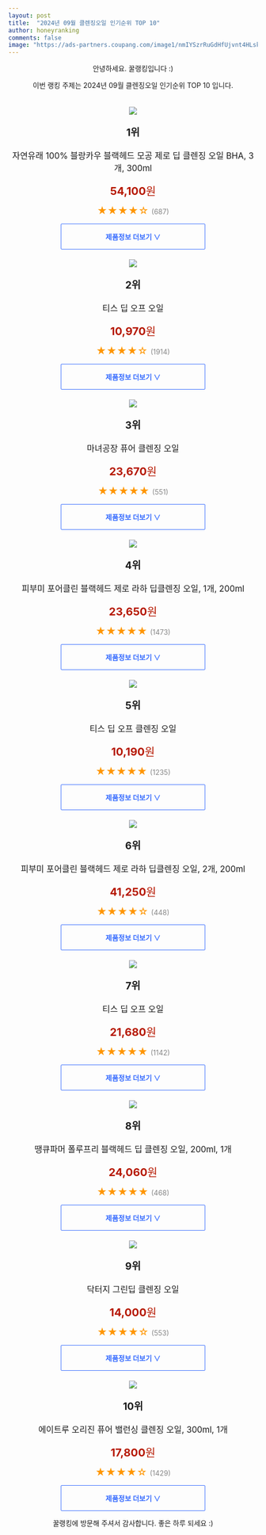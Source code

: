 ```yaml
---
layout: post
title:  "2024년 09월 클렌징오일 인기순위 TOP 10"
author: honeyranking
comments: false
image: "https://ads-partners.coupang.com/image1/nmIYSzrRuGdHfUjvnt4HLskuMDwPqDKA2_3Um_bCxCax30m9C7MBq97Coz09ErdQE4hUK7w5tP7Ha7U8fKeM0XfnyM-IvI9SuIOaCakO3zupAGD0Y_c8QVSYNPg1WlbQOLzIuNcnsfle835RlnbpQ_kSUoqgEt-xWAYN0h8gFVRBKQuOimK5QDNhZKAWFCY1w4yue9w8JRx_ny5ea4OJP8FgApFsJXbmvJjTNt8u15epJKf0FeXw4jyQ1OkWvV-23E0mw7TiUGHfF8UTCZ2Wrr0BTqfjWETSVklj4CO3WrkbahZlok7h7pmLYVwJMWg="
---
```

<p style="text-align: center;">안녕하세요. 꿀랭킹입니다 :)</p>
<p style="text-align: center;">이번 랭킹 주제는 2024년 09월 클렌징오일 인기순위 TOP 10 입니다.</p><center><img src="https://ads-partners.coupang.com/image1/nmIYSzrRuGdHfUjvnt4HLskuMDwPqDKA2_3Um_bCxCax30m9C7MBq97Coz09ErdQE4hUK7w5tP7Ha7U8fKeM0XfnyM-IvI9SuIOaCakO3zupAGD0Y_c8QVSYNPg1WlbQOLzIuNcnsfle835RlnbpQ_kSUoqgEt-xWAYN0h8gFVRBKQuOimK5QDNhZKAWFCY1w4yue9w8JRx_ny5ea4OJP8FgApFsJXbmvJjTNt8u15epJKf0FeXw4jyQ1OkWvV-23E0mw7TiUGHfF8UTCZ2Wrr0BTqfjWETSVklj4CO3WrkbahZlok7h7pmLYVwJMWg=" style="margin-top:20px" /></center><p style="text-align: center; font-size: 20px"><b>1위</b></p><p style="text-align: center; font-size: 17px">자연유래 100% 블랑카우 블랙헤드 모공 제로 딥 클렌징 오일 BHA, 3개, 300ml</p><p style="text-align: center;"><span style="color: #b61800; font-size: 22px;"><b>54,100</b>원</span></p><p style="text-align: center;"><span style="color: #ff9600; font-size: 20px;">★★★★☆ </span><span style="color: #878787;">(687)</span></p><center><a href="https://link.coupang.com/re/AFFSDP?lptag=AF3899140&subid=honeyrank&pageKey=7823907615&itemId=21259067689&vendorItemId=88319448535&traceid=V0-153-5228c0244c2f8961&clickBeacon=a1012730-6a50-11ef-b895-af3a4587e3b6%7E3&requestid=20240904090000218240644145&token=31850C%7CMIXED"><div style="font-size: 14px; display: inline-block; padding: 15px 90px; color: #346aff; border-radius: 2px; border: 1px solid #346aff; cursor: pointer;"><b>제품정보 더보기 &or;</b></div></a></center><center><img src="https://ads-partners.coupang.com/image1/VJ1fsmKEy6GLCDdZVDYd2u2AE7BzeQ9zi-bOIPOjwmFiJE_7GWRt_OLELshm8BPmrcbdr5pnC1f5imO0HmuSJNlinzbyx2QAMgZJe3vubgnIVVKR19UODrMJcnkNwHZL4L3sK53sd5uTpqCNmh10J3-hABnKCtmLynHWfsklPeTEJnsIA8201YZK5YMK_pRV47xO_UeleYBsWSLqUPLXdXYhcR7_1aUerGQVYuXvVmUg9O72K3pmNh6PD6IamkjbAO671Q4lSrUt5QsMhwYcBFZh4mlzlT45zOsf" style="margin-top:20px" /></center><p style="text-align: center; font-size: 20px"><b>2위</b></p><p style="text-align: center; font-size: 17px">티스 딥 오프 오일</p><p style="text-align: center;"><span style="color: #b61800; font-size: 22px;"><b>10,970</b>원</span></p><p style="text-align: center;"><span style="color: #ff9600; font-size: 20px;">★★★★☆ </span><span style="color: #878787;">(1914)</span></p><center><a href="https://link.coupang.com/re/AFFSDP?lptag=AF3899140&subid=honeyrank&pageKey=8209850103&itemId=17815698505&vendorItemId=84979645898&traceid=V0-153-f545739f75c9e969&requestid=20240904090000218240644145&token=31850C%7CMIXED"><div style="font-size: 14px; display: inline-block; padding: 15px 90px; color: #346aff; border-radius: 2px; border: 1px solid #346aff; cursor: pointer;"><b>제품정보 더보기 &or;</b></div></a></center><center><img src="https://ads-partners.coupang.com/image1/lQ0CuvFid9n9eLb-leiua5jyrmxmIcIJDTucF8IWk4DZGDHtYNlDQcNn_8Plojlh0_zRQpyxuGxaIykOOcqnGqqk-S8TVnAqegG03jg0YVxAU0xXWdjfnjz6ZbYk5ysOxvAvXtf2PIXT3kE7E_zo6z3t2JgA0E1nHIDji2SrPLBj-qy_v_pLIsZStS5DK3q9kKnaLL5Wz70lEQUGtvcyW0I9KpKA-mz4xSlvf4e56UrEpf46WylJHXj7HSy20rSQcOaibs5PQEsHi6lRoj6k3fAwCvl2dl3sje42" style="margin-top:20px" /></center><p style="text-align: center; font-size: 20px"><b>3위</b></p><p style="text-align: center; font-size: 17px">마녀공장 퓨어 클렌징 오일</p><p style="text-align: center;"><span style="color: #b61800; font-size: 22px;"><b>23,670</b>원</span></p><p style="text-align: center;"><span style="color: #ff9600; font-size: 20px;">★★★★★ </span><span style="color: #878787;">(551)</span></p><center><a href="https://link.coupang.com/re/AFFSDP?lptag=AF3899140&subid=honeyrank&pageKey=6165729062&itemId=20379952802&vendorItemId=84015295940&traceid=V0-153-5f2960b395ed9b62&requestid=20240904090000218240644145&token=31850C%7CMIXED"><div style="font-size: 14px; display: inline-block; padding: 15px 90px; color: #346aff; border-radius: 2px; border: 1px solid #346aff; cursor: pointer;"><b>제품정보 더보기 &or;</b></div></a></center><center><img src="https://ads-partners.coupang.com/image1/-dush5ZQ-8gk87TZ-RplsbGMnCPyrlgkui3v4H4q1AU7F_AkJMfAPnP2hydHwgnGGifXCFd4zG2KFDGEsuZxIKL8rxR8K52G3yVZSTHenQsLYnQqqiNoJuE3H4Pu50rXJTtOzki9wVS2WwVoXh3QnWOGUcCT3uGKgdw6Ep0oPqEod6NlDnXAnYQdrNKPFDLLhif2-2LDChboyBx-fmzxbMPPadnmuigzbIzfVBEIHkY6_IUU87CFp2B6ImQKO6AZKXZZIUcJ2Mn3R8VM2Q22NIGCt2tqBN9d_ODfMTwy6voEIG85Hl7OCu_kPkXl1ZM=" style="margin-top:20px" /></center><p style="text-align: center; font-size: 20px"><b>4위</b></p><p style="text-align: center; font-size: 17px">피부미 포어클린 블랙헤드 제로 라하 딥클렌징 오일, 1개, 200ml</p><p style="text-align: center;"><span style="color: #b61800; font-size: 22px;"><b>23,650</b>원</span></p><p style="text-align: center;"><span style="color: #ff9600; font-size: 20px;">★★★★★ </span><span style="color: #878787;">(1473)</span></p><center><a href="https://link.coupang.com/re/AFFSDP?lptag=AF3899140&subid=honeyrank&pageKey=7539737742&itemId=22813590271&vendorItemId=89937145501&traceid=V0-153-3cb4c5f95bad17e2&clickBeacon=a1012730-6a50-11ef-b383-960bb468c877%7E3&requestid=20240904090000218240644145&token=31850C%7CMIXED"><div style="font-size: 14px; display: inline-block; padding: 15px 90px; color: #346aff; border-radius: 2px; border: 1px solid #346aff; cursor: pointer;"><b>제품정보 더보기 &or;</b></div></a></center><center><img src="https://ads-partners.coupang.com/image1/b1YRs6h4SO82CqRBb1Vj1OoHIR6xgnLq-Cvij99kozaXjmAPPl0qm0DIAgAjgiTfrRFlw7bFMyv_i8utePkeFklftyy4Srs8Of-l2iZUD5NRn7wm_35cKLn0TFUGbxIjt_2ZQMK7Nsdax6dwH4wIrwJ_W5f4kIVLrv8Ek1m0KeioCtnkRdLl5TJh3IS1BBUZc5aUENmMhxFANg4b8UCmTQHRV9smAI35YPUEu8oTl_mFpBTWfz6B-okLfnmt0-QPk7e963UxouFU8GUNqKAy0DqiyYdclGiAnG8=" style="margin-top:20px" /></center><p style="text-align: center; font-size: 20px"><b>5위</b></p><p style="text-align: center; font-size: 17px">티스 딥 오프 클렌징 오일</p><p style="text-align: center;"><span style="color: #b61800; font-size: 22px;"><b>10,190</b>원</span></p><p style="text-align: center;"><span style="color: #ff9600; font-size: 20px;">★★★★★ </span><span style="color: #878787;">(1235)</span></p><center><a href="https://link.coupang.com/re/AFFSDP?lptag=AF3899140&subid=honeyrank&pageKey=8209850103&itemId=19562632866&vendorItemId=3024513911&traceid=V0-153-f545739f75c9e969&requestid=20240904090000218240644145&token=31850C%7CMIXED"><div style="font-size: 14px; display: inline-block; padding: 15px 90px; color: #346aff; border-radius: 2px; border: 1px solid #346aff; cursor: pointer;"><b>제품정보 더보기 &or;</b></div></a></center><center><img src="https://ads-partners.coupang.com/image1/vnTgsbOphVvYRXLLvr4rdbzchOe6GRNNgP_SHwb4AWRQD64W4lGOegY2Qa3Io1xwgDXbpKiOxQuG1pAKluVuZ-rPBtOjBlhgK5DgtTFie6Q5BnH296hVYgBPmBqe3s_9Y1lut4liGDBHrpJ6bGnfvFrhSGg3VAVhmRrw0I2YjIDblfNWF24dd-eLfRYo1wXMMS0douffcmINYDNmkaaljQUKZcBcAWUeJkT4H91EKQvZ-86M_zOSPi32-F5j2kD66SOpGX44C5elk0Ro8keeNhuAK-MwcXWup0zMMjezl1r1RQj0Y5Kk_8KQac65OA==" style="margin-top:20px" /></center><p style="text-align: center; font-size: 20px"><b>6위</b></p><p style="text-align: center; font-size: 17px">피부미 포어클린 블랙헤드 제로 라하 딥클렌징 오일, 2개, 200ml</p><p style="text-align: center;"><span style="color: #b61800; font-size: 22px;"><b>41,250</b>원</span></p><p style="text-align: center;"><span style="color: #ff9600; font-size: 20px;">★★★★☆ </span><span style="color: #878787;">(448)</span></p><center><a href="https://link.coupang.com/re/AFFSDP?lptag=AF3899140&subid=honeyrank&pageKey=7539737742&itemId=19817249980&vendorItemId=89982828667&traceid=V0-153-3cb4c5f95bad17e2&clickBeacon=a1012730-6a50-11ef-a2e9-ccdd21bfd916%7E3&requestid=20240904090000218240644145&token=31850C%7CMIXED"><div style="font-size: 14px; display: inline-block; padding: 15px 90px; color: #346aff; border-radius: 2px; border: 1px solid #346aff; cursor: pointer;"><b>제품정보 더보기 &or;</b></div></a></center><center><img src="https://ads-partners.coupang.com/image1/6clk5aa_zELr80Go6VtiExq3DX2RaAvr7Owwx14yl37_s6Ip1_a0_KRmQWsa5mcbeSADSdW6TopsTd4tYyT3LttwFtW_47xt4RGQplWLQOERi1ruoXGtSJRHykxvoonPar6e6uA2-SjMNjclV3SAvfFe_NisZlQ-KS9kKFqJJ21UyPyc8uOcv5a0KSFH6QbafKiVxN7Y0aHll1BTotzaMloD4A2usW_F0PFNIxrJFNPdM5jJcYjv4he-FPJ5lxQhzsA-BMAQXiXqVFZcI-M1m8cnDExewg9P_ayV" style="margin-top:20px" /></center><p style="text-align: center; font-size: 20px"><b>7위</b></p><p style="text-align: center; font-size: 17px">티스 딥 오프 오일</p><p style="text-align: center;"><span style="color: #b61800; font-size: 22px;"><b>21,680</b>원</span></p><p style="text-align: center;"><span style="color: #ff9600; font-size: 20px;">★★★★★ </span><span style="color: #878787;">(1142)</span></p><center><a href="https://link.coupang.com/re/AFFSDP?lptag=AF3899140&subid=honeyrank&pageKey=8209850103&itemId=19170755186&vendorItemId=83444264443&traceid=V0-153-f545739f75c9e969&requestid=20240904090000218240644145&token=31850C%7CMIXED"><div style="font-size: 14px; display: inline-block; padding: 15px 90px; color: #346aff; border-radius: 2px; border: 1px solid #346aff; cursor: pointer;"><b>제품정보 더보기 &or;</b></div></a></center><center><img src="https://ads-partners.coupang.com/image1/xqkXODTtDSy3aJJxxlzaqe5fRxEiSb0gqo_oaZMweUpGBf76uPOCRrTlcrO3P5IKwzfRR-emZNkEwyTKHdfJepQ_0oMwiQYiLqjUtzJRqC4KPlML1ZX-d-ttOeXFWy1ndwPz_HxYhC9Gy4O0jwRe0VvymAIMzhSHIeICkcUo6gULzFZeoU6KanbxbWNjGID6VzidQ2NTnBxGuGr1l_4Gswt3JHQ0Jru7koh2Upkggnptx0s_WAGXZtBf8GjkYEZ6NJaHNA7zfGnYX6oVc9qqUeGzopCakbYtSrMCZ_cn" style="margin-top:20px" /></center><p style="text-align: center; font-size: 20px"><b>8위</b></p><p style="text-align: center; font-size: 17px">땡큐파머 폴루프리 블랙헤드 딥 클렌징 오일, 200ml, 1개</p><p style="text-align: center;"><span style="color: #b61800; font-size: 22px;"><b>24,060</b>원</span></p><p style="text-align: center;"><span style="color: #ff9600; font-size: 20px;">★★★★★ </span><span style="color: #878787;">(468)</span></p><center><a href="https://link.coupang.com/re/AFFSDP?lptag=AF3899140&subid=honeyrank&pageKey=4670626989&itemId=5840131814&vendorItemId=73138440367&traceid=V0-153-97697adb4ecf67a9&clickBeacon=a1012730-6a50-11ef-84e8-2898dd53405d%7E3&requestid=20240904090000218240644145&token=31850C%7CMIXED"><div style="font-size: 14px; display: inline-block; padding: 15px 90px; color: #346aff; border-radius: 2px; border: 1px solid #346aff; cursor: pointer;"><b>제품정보 더보기 &or;</b></div></a></center><center><img src="https://ads-partners.coupang.com/image1/4t3dKKbrwqmRw9pF4mfs6l0LMuzdUWw5wc2vR8m_NJwB3-bHu05hhXw7zIGFfITAOGMqrX1pK8I4Ij2gr1FfipEFThhr_vGFZ2nD38XNmQOyimBTTpCOVEA05k3BZiJtR2pP8HBJPYu-DgNJ3lUnJMTxiZSrihfj1H60mAkYKUKdSJiHlVwueeg7COdwaxU0MiteC-NSVG7MEBtE5Zy029I-swPjw635FfbDq9d1YX0V9wFcPBdRH5IBneVL8n13CvHl768bGupS6WXyg6kzinjnOe1kO4gE-1I=" style="margin-top:20px" /></center><p style="text-align: center; font-size: 20px"><b>9위</b></p><p style="text-align: center; font-size: 17px">닥터지 그린딥 클렌징 오일</p><p style="text-align: center;"><span style="color: #b61800; font-size: 22px;"><b>14,000</b>원</span></p><p style="text-align: center;"><span style="color: #ff9600; font-size: 20px;">★★★★☆ </span><span style="color: #878787;">(553)</span></p><center><a href="https://link.coupang.com/re/AFFSDP?lptag=AF3899140&subid=honeyrank&pageKey=7650140094&itemId=20352901407&vendorItemId=73652687901&traceid=V0-153-53aba15ab460e89c&requestid=20240904090000218240644145&token=31850C%7CMIXED"><div style="font-size: 14px; display: inline-block; padding: 15px 90px; color: #346aff; border-radius: 2px; border: 1px solid #346aff; cursor: pointer;"><b>제품정보 더보기 &or;</b></div></a></center><center><img src="https://ads-partners.coupang.com/image1/YxPqVFMC3xTfN4tNY184via3em88F5k0WdSkI6WeC_dfkBi7W70MbrXJg1U2ANFo2PyXwjkXgaKSOWlGunK0Y1q98fVGgu7CHKYZyTzd0aDQyuHZ5qWlam3AuEqAqYKi2IBgq0WJg5yFetroMp9pzl-5mJ2jiJKIasJGzNTUIMHcUw_DgPX_IFeC2OpGOofusJh2iHdovR3XQSSI51LGxcsuvcK42tblpwvEa3Jup2BYT5bl5bwegVQI3ApSGMFuBNoJ8A-A5dtXofobkrO-rGjiOINmh17MXDnOHG8mtw==" style="margin-top:20px" /></center><p style="text-align: center; font-size: 20px"><b>10위</b></p><p style="text-align: center; font-size: 17px">에이트루 오리진 퓨어 밸런싱 클렌징 오일, 300ml, 1개</p><p style="text-align: center;"><span style="color: #b61800; font-size: 22px;"><b>17,800</b>원</span></p><p style="text-align: center;"><span style="color: #ff9600; font-size: 20px;">★★★★☆ </span><span style="color: #878787;">(1429)</span></p><center><a href="https://link.coupang.com/re/AFFSDP?lptag=AF3899140&subid=honeyrank&pageKey=1258863953&itemId=2259779333&vendorItemId=70257068549&traceid=V0-153-855fb110bf9ec471&clickBeacon=a1012730-6a50-11ef-a4c1-1fe423b831ae%7E3&requestid=20240904090000218240644145&token=31850C%7CMIXED"><div style="font-size: 14px; display: inline-block; padding: 15px 90px; color: #346aff; border-radius: 2px; border: 1px solid #346aff; cursor: pointer;"><b>제품정보 더보기 &or;</b></div></a></center><p style="text-align: center;">꿀랭킹에 방문해 주셔서 감사합니다. 좋은 하루 되세요 :)</p>